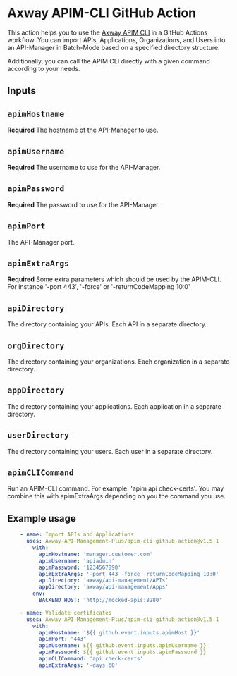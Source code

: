 # Axway APIM-CLI GitHub Action

This action helps you to use the [Axway APIM CLI](https://github.com/Axway-API-Management-Plus/apim-cli) in a GitHub Actions workflow. You can import APIs, Applications, Organizations, and Users into an API-Manager in Batch-Mode based on a specified directory structure. 

Additionally, you can call the APIM CLI directly with a given command according to your needs.  

## Inputs

## `apimHostname`

**Required** The hostname of the API-Manager to use.

## `apimUsername`

**Required** The username to use for the API-Manager.

## `apimPassword`

**Required** The password to use for the API-Manager.

## `apimPort`

The API-Manager port.

## `apimExtraArgs`

**Required** Some extra parameters which should be used by the APIM-CLI. For instance '-port 443', '-force' or '-returnCodeMapping 10:0'

## `apiDirectory`

The directory containing your APIs. Each API in a separate directory.

## `orgDirectory`

The directory containing your organizations. Each organization in a separate directory.

## `appDirectory`

The directory containing your applications. Each application in a separate directory.

## `userDirectory`

The directory containing your users. Each user in a separate directory.

## `apimCLICommand`

Run an APIM-CLI command. For example: 'apim api check-certs'. You may combine this with apimExtraArgs depending on you the command you use.

## Example usage

```yaml
    - name: Import APIs and Applications
      uses: Axway-API-Management-Plus/apim-cli-github-action@v1.5.1
        with:
          apimHostname: 'manager.customer.com'
          apimUsername: 'apiadmin'
          apimPassword: '1234567890'
          apimExtraArgs: '-port 443 -force -returnCodeMapping 10:0'
          apiDirectory: 'axway/api-management/APIs'
          appDirectory: 'axway/api-management/Apps'
        env:
          BACKEND_HOST: 'http://mocked-apis:8280'
```

```yaml
    - name: Validate certificates
      uses: Axway-API-Management-Plus/apim-cli-github-action@v1.5.1
        with:
          apimHostname: '${{ github.event.inputs.apimHost }}'
          apimPort: "443"
          apimUsername: ${{ github.event.inputs.apimUsername }}
          apimPassword: ${{ github.event.inputs.apimPassword }}
          apimCLICommand: 'api check-certs'
          apimExtraArgs: '-days 60'
```

